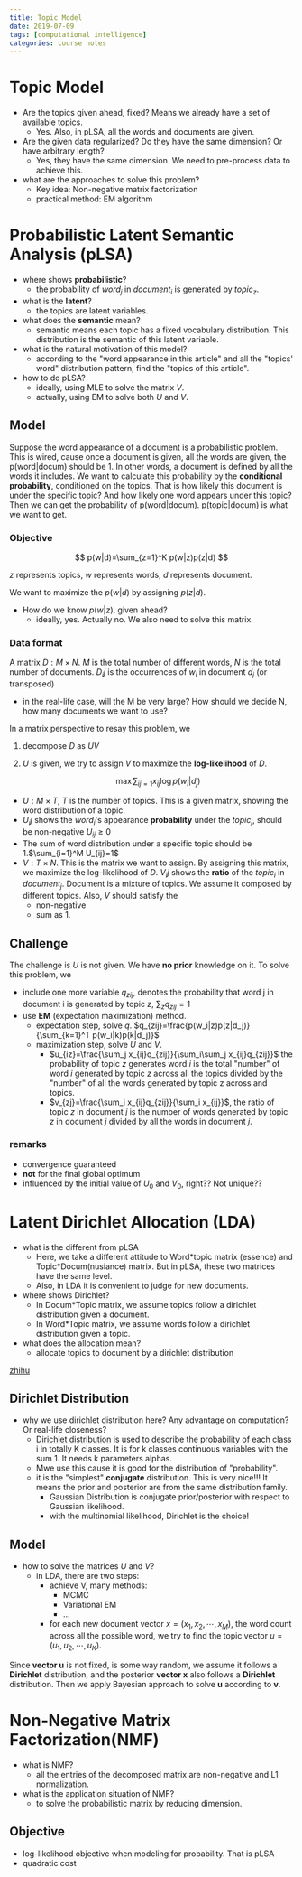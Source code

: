 ```yaml
---
title: Topic Model
date: 2019-07-09
tags: [computational intelligence]
categories: course notes
---
```

# Topic Model
- Are the topics given ahead, fixed? Means we already have a set of available topics.
  - Yes. Also, in pLSA, all the words and documents are given.
- Are the given data regularized? Do they have the same dimension? Or have arbitrary length?
  - Yes, they have the same dimension. We need to pre-process data to achieve this.
- what are the approaches to solve this problem?
  - Key idea: Non-negative matrix factorization
  - practical method: EM algorithm
# Probabilistic Latent Semantic Analysis (pLSA)
- where shows **probabilistic**?
  - the probability of $word_j$ in $document_i$ is generated by $topic_z$.
- what is the **latent**?
	- the topics are latent variables.
- what does the **semantic** mean?
	- semantic means each topic has a fixed vocabulary distribution. This distribution is the semantic of this latent variable.
- what is the natural motivation of this model?
	- according to the "word appearance in this article" and all the "topics' word" distribution pattern, find the "topics of this article".
- how to do pLSA?
  - ideally, using MLE to solve the matrix $V$.
  - actually, using EM to solve both $U$ and $V$.

## Model
Suppose the word appearance of a document is a probabilistic problem. This is wired, cause once a document is given, all the words are given, the p(word|docum) should be 1. In other words, a document is defined by all the words it includes.
We want to calculate this probability by the **conditional probability**, conditioned on the topics. That is how likely this document is under the specific topic? And how likely one word appears under this topic? Then we can get the probability of p(word|docum). p(topic|docum) is what we want to get.
### Objective
$$
p(w|d)=\sum_{z=1}^K p(w|z)p(z|d)
$$

$z$ represents topics, $w$ represents words, $d$ represents document.

We want to maximize the $p(w|d)$ by assigning $p(z|d)$.

- How do we know $p(w|z)$, given ahead?
  - ideally, yes. Actually no. We also need to solve this matrix.

### Data format
A matrix $D: M\times N$. $M$ is the total number of different words, $N$ is the total number of documents. $D_ij$ is the occurrences of $w_i$ in document $d_j$ (or transposed)

- in the real-life case, will the M be very large? How should we decide N, how many documents we want to use?

In a matrix perspective to resay this problem, we 

1. decompose $D$ as $UV$

2. $U$ is given, we try to assign $V$ to maximize the **log-likelihood** of $D$.

   $$
   \max\sum_{ij=1}x_{ij}\log p(w_i|d_j)
   $$

-  $U: M\times T$,  $T$ is the number of topics. This is a given matrix, showing the word distribution of a topic. 
  - $U_ij$ shows the $word_i$'s appearance **probability** under the $topic_j$, should be non-negative $U_{ij}\geq 0$
  - The sum of word distribution under a specific topic should be 1.$\sum_{i=1}^M U_{ij}=1$
- $V: T\times N$. This is the matrix we want to assign. By assigning this matrix, we maximize the log-likelihood of $D$. $V_ij$ shows the **ratio** of the $topic_i$ in $document_j$. Document is a mixture of topics. We assume it composed by different topics.  Also, $V$ should satisfy the 
  - non-negative
  - sum as 1.

## Challenge

The challenge is $U$ is not given. We have **no prior** knowledge on it. To solve this problem, we 

- include one more variable $q_{zij}$, denotes the probability that word j in document i is generated by topic $z$, $\sum_z q_{zij}=1$ 
- use **EM** (expectation maximization) method.
  - expectation step, solve $q$.  $q_{zij}=\frac{p(w_i|z)p(z|d_j)}{\sum_{k=1}^T p(w_i|k)p(k|d_j)}$
  - maximization step, solve $U$ and $V$. 
    - $u_{iz}=\frac{\sum_j x_{ij}q_{zij}}{\sum_i\sum_j x_{ij}q_{zij}}$ the probability of topic $z$ generates word $i$ is the total "number" of word $i$ generated by topic $z$ across all the topics divided by the "number" of all the words generated by topic z across  and topics.
    - $v_{zj}=\frac{\sum_i x_{ij}q_{zij}}{\sum_i x_{ij}}$, the ratio of topic $z$ in document $j$ is the number of words generated by topic $z$ in document $j$ divided by all the words in document $j$.

### remarks
- convergence guaranteed
- **not** for the final global optimum
- influenced by the initial value of $U_0$ and $V_0$, right?? Not unique??

# Latent Dirichlet Allocation (LDA)

- what is the different from pLSA
	- Here, we take a different attitude to Word\*topic matrix (essence) and Topic\*Docum(nusiance) matrix.  But in pLSA, these two matrices have the same level.
	- Also, in LDA it is convenient to judge for new documents.
- where shows Dirichlet?
	- In Docum\*Topic matrix, we assume topics follow a dirichlet distribution given a document.
	- In Word*Topic matrix, we assume words follow a dirichlet distribution given a topic.
- what does the allocation mean?
	- allocate topics to document by a dirichlet distribution

[zhihu](https://zhuanlan.zhihu.com/p/31470216)

## Dirichlet Distribution
- why we use dirichlet distribution here? Any advantage on computation? Or real-life closeness?
	- [Dirichlet distribution](https://zh.wikipedia.org/wiki/%E7%8B%84%E5%88%A9%E5%85%8B%E9%9B%B7%E5%88%86%E5%B8%83) is used to describe the probability of each class i in totally K classes. It is for k classes continuous variables with the sum 1. It needs k parameters alphas.
	- Mwe use this cause it is good for the distribution of "probability".
	- it is the "simplest" **conjugate** distribution. This is very nice!!! It means the prior and posterior are from the same distribution family.
	  - Gaussian Distribution is conjugate prior/posterior with respect to Gaussian likelihood.
	  - with the multinomial likelihood, Dirichlet is the choice!

## Model
- how to solve the matrices $U$ and $V$?
  - in LDA, there are two steps: 
    - achieve V, many methods:
    	- MCMC
    	- Variational EM
    	- ...
    - for each new document vector $x = (x_1,x_2,\cdots, x_M)$, the word count across all the possible word, we try to find the topic vector $u=(u_1, u_2, \cdots, u_K)$.

Since **vector u** is not fixed, is some way random, we assume it follows a **Dirichlet** distribution, and the posterior **vector x** also follows a **Dirichlet** distribution. Then we apply Bayesian approach to solve **u** according to **v**.

# Non-Negative Matrix Factorization(NMF)
- what is NMF?
	- all the entries of the decomposed matrix are non-negative and L1 normalization.
- what is the application situation of NMF?
	- to solve the probabilistic matrix by reducing dimension.
## Objective
- log-likelihood objective when modeling for probability. That is pLSA
- quadratic cost

